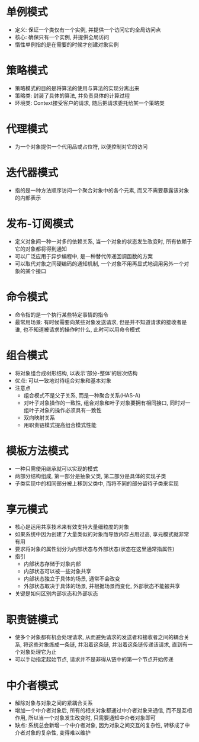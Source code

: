 # 单例模式
* 定义: 保证一个类仅有一个实例, 并提供一个访问它的全局访问点
* 核心: 确保只有一个实例, 并提供全局访问
* 惰性单例指的是在需要的时候才创建对象实例

# 策略模式
* 策略模式的目的是将算法的使用与算法的实现分离出来
* 策略类: 封装了具体的算法, 并负责具体的计算过程
* 环境类: Context接受客户的请求, 随后把请求委托给某一个策略类

# 代理模式
* 为一个对象提供一个代用品或占位符, 以便控制对它的访问

# 迭代器模式
* 指的是一种方法顺序访问一个聚合对象中的各个元素, 而又不需要暴露该对象的内部表示

# 发布-订阅模式
* 定义对象间一种一对多的依赖关系, 当一个对象的状态发生改变时, 所有依赖于它的对象都将得到通知
* 可以广泛应用于异步编程中, 是一种替代传递回调函数的方案
* 可以取代对象之间硬编码的通知机制, 一个对象不用再显式地调用另外一个对象的某个接口

# 命令模式
* 命令指的是一个执行某些特定事情的指令
* 最常用场景: 有时候需要向某些对象发送请求, 但是并不知道请求的接收者是谁, 也不知道被请求的操作时什么, 此时可以用命令模式

# 组合模式
* 将对象组合成树形结构, 以表示'部分-整体'的层次结构
* 优点: 可以一致地对待组合对象和基本对象
* 注意点
  * 组合模式不是父子关系, 而是一种聚合关系(HAS-A)
  * 对叶子对象操作的一致性, 组合对象和叶子对象要拥有相同接口, 同时对一组叶子对象的操作必须具有一致性
  * 双向映射关系
  * 用职责链模式提高组合模式性能

# 模板方法模式
* 一种只需使用继承就可以实现的模式
* 两部分结构组成, 第一部分是抽象父类, 第二部分是具体的实现子类
* 子类实现中的相同部分被上移到父类中, 而将不同的部分留待子类来实现

# 享元模式
* 核心是运用共享技术来有效支持大量细粒度的对象
* 如果系统中因为创建了大量类似的对象而导致内存占用过高, 享元模式就非常有用
* 要求将对象的属性划分为内部状态与外部状态(状态在这里通常指属性)
* 指引
  * 内部状态存储于对象内部
  * 内部状态可以被一些对象共享
  * 内部状态独立于具体的场景, 通常不会改变
  * 外部状态取决于具体的场景, 并根据场景而变化, 外部状态不能被共享
* 关键是如何区别内部状态和外部状态

# 职责链模式
* 使多个对象都有机会处理请求, 从而避免请求的发送者和接收者之间的耦合关系, 将这些对象练成一条链, 并沿着这条链, 并沿着这条链传递该请求, 直到有一个对象处理它为止
* 可以手动指定起始节点, 请求并不是非得从链中的第一个节点开始传递

# 中介者模式
* 解除对象与对象之间的紧耦合关系
* 增加一个中介者对象后, 所有的相关对象都通过中介者对象来通信, 而不是互相作用, 所以当一个对象发生改变时, 只需要通知中介者对象即可
* 缺点: 系统总会新增一个中介者对象, 因为对象之间交互的复杂性, 转移成了中介者对象的复杂性, 变得难以维护